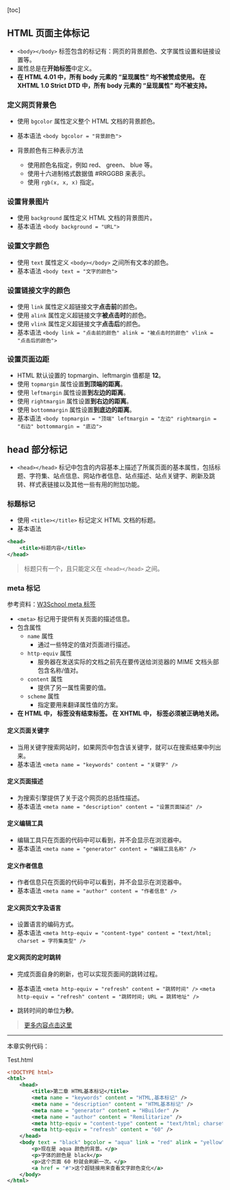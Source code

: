 [toc]

## HTML 页面主体标记

- `<body></body>` 标签包含的标记有：网页的背景颜色、文字属性设置和链接设置等。
- 属性总是在**开始标签**中定义。
- **在 HTML 4.01 中，所有 body 元素的 “呈现属性” 均不被赞成使用。
  在 XHTML 1.0 Strict DTD 中，所有 body 元素的 “呈现属性” 均不被支持。**

### 定义网页背景色

- 使用 `bgcolor` 属性定义整个 HTML 文档的背景颜色。
- 基本语法
  `<body bgcolor = "背景颜色">`

- 背景颜色有三种表示方法
	- 使用颜色名指定，例如 red、 green、 blue 等。
	- 使用十六进制格式数据值 #RRGGBB 来表示。
	- 使用 `rgb(x, x, x)` 指定。

### 设置背景图片

- 使用 `background` 属性定义 HTML 文档的背景图片。
- 基本语法
  `<body background = "URL">`

### 设置文字颜色

- 使用 `text` 属性定义 `<body></body>` 之间所有文本的颜色。
- 基本语法
  `<body text = "文字的颜色">`

### 设置链接文字的颜色

- 使用 `link` 属性定义超链接文字**点击前**的颜色。
- 使用 `alink` 属性定义超链接文字**被点击时**的颜色。
- 使用 `vlink` 属性定义超链接文字**点击后**的颜色。
- 基本语法
  `<body link = "点击前的颜色" alink = "被点击时的颜色" vlink = "点击后的颜色">`

### 设置页面边距

- HTML 默认设置的 topmargin、leftmargin 值都是 **12**。
- 使用 `topmargin` 属性设置**到顶端的距离**。
- 使用 `leftmargin` 属性设置**到左边的距离**。
- 使用 `rightmargin` 属性设置**到右边的距离**。
- 使用 `bottommargin` 属性设置**到底边的距离**。
- 基本语法
  `<body topmargin = "顶端" leftmargin = "左边" rightmargin = "右边" bottommargin = "底边">`

## head 部分标记

- `<head></head>` 标记中包含的内容基本上描述了所属页面的基本属性，包括标题、字符集、站点信息、网站作者信息、站点描述、站点关键字、刷新及跳转、样式表链接以及其他一些有用的附加功能。

### 标题标记

- 使用 `<title></title>` 标记定义 HTML 文档的标题。
- 基本语法
```xml
<head>
	<title>标题内容</title>
</head>
```

> 标题只有一个，且只能定义在 `<head></head>` 之间。

### meta 标记

参考资料：[W3School meta 标签](http://www.w3school.com.cn/tags/tag_meta.asp)

- `<meta>` 标记用于提供有关页面的描述信息。
- 包含属性
	- `name` 属性
		- 通过一些特定的值对页面进行描述。
	- `http-equiv` 属性
		- 服务器在发送实际的文档之前先在要传送给浏览器的 MIME 文档头部包含名称/值对。
	- `content` 属性
		- 提供了另一属性需要的值。
	- `scheme` 属性
		- 指定要用来翻译属性值的方案。
- **在 HTML 中，<meta> 标签没有结束标签。
  在 XHTML 中，<meta> 标签必须被正确地关闭。**

#### 定义页面关键字

- 当用关键字搜索网站时，如果网页中包含该关键字，就可以在搜索结果中列出来。
- 基本语法
  `<meta name = "keywords" content = "关键字" />`

#### 定义页面描述

- 为搜索引擎提供了关于这个网页的总括性描述。
- 基本语法
  `<meta name = "description" content = "设置页面描述" />`

#### 定义编辑工具

- 编辑工具只在页面的代码中可以看到，并不会显示在浏览器中。
- 基本语法
  `<meta name = "generator" content = "编辑工具名称" />`

#### 定义作者信息

- 作者信息只在页面的代码中可以看到，并不会显示在浏览器中。
- 基本语法
  `<meta name = "author" content = "作者信息" />`

#### 定义网页文字及语言

- 设置语言的编码方式。
- 基本语法
  `<meta http-equiv = "content-type" content = "text/html; charset = 字符集类型" />`

#### 定义网页的定时跳转

- 完成页面自身的刷新，也可以实现页面间的跳转过程。
- 基本语法
  `<meta http-equiv = "refresh" content = "跳转时间" />`
  `<meta http-equiv = "refresh" content = "跳转时间; URL = 跳转地址" />`

- 跳转时间的单位为**秒**。

> [更多内容点击这里](http://www.haorooms.com/post/html_meta_ds)

---

本章实例代码：

Test.html
```xml
<!DOCTYPE html>
<html>
	<head>
		<title>第二章 HTML基本标记</title>
		<meta name = "keywords" content = "HTML,基本标记" />
		<meta name = "description" content = "HTML基本标记" />
		<meta name = "generator" content = "HBuilder" />
		<meta name = "author" content = "Remilitarize" />
		<meta http-equiv = "content-type" content = "text/html; charset = UTF-8" />
		<meta http-equiv = "refresh" content = "60" />
	</head>
	<body text = "black" bgcolor = "aqua" link = "red" alink = "yellow" vlink = "white">
		<p>现在是 aqua 颜色的背景。</p>
		<p>字体的颜色是 black</p>
		<p>这个页面 60 秒就会刷新一次。</p>
		<a href = "#">这个超链接用来查看文字颜色变化</a>
	</body>
</html>
```
